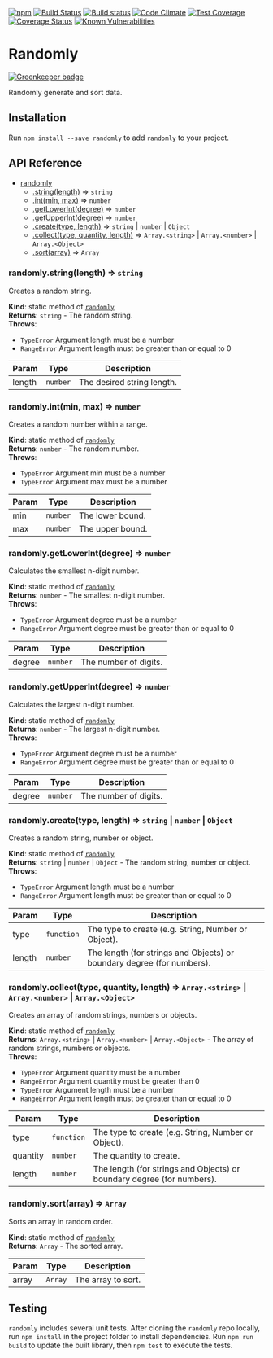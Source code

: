 [![npm](https://img.shields.io/npm/v/randomly.svg)](https://www.npmjs.com/package/randomly)
[![Build Status](https://travis-ci.org/smockle/randomly.svg?branch=master)](https://travis-ci.org/smockle/randomly)
[![Build status](https://ci.appveyor.com/api/projects/status/x1sjhd5q1jv1eupd?svg=true)](https://ci.appveyor.com/project/smockle/randomly)
[![Code Climate](https://codeclimate.com/github/smockle/randomly/badges/gpa.svg)](https://codeclimate.com/github/smockle/randomly)
[![Test Coverage](https://codeclimate.com/github/smockle/randomly/badges/coverage.svg)](https://codeclimate.com/github/smockle/randomly/coverage)
[![Coverage Status](https://coveralls.io/repos/github/smockle/randomly/badge.svg?branch=master)](https://coveralls.io/github/smockle/randomly?branch=master)
[![Known Vulnerabilities](https://snyk.io/test/npm/randomly/badge.svg)](https://snyk.io/test/npm/randomly)

# Randomly

[![Greenkeeper badge](https://badges.greenkeeper.io/smockle/randomly.svg)](https://greenkeeper.io/)

Randomly generate and sort data.

## Installation

Run `npm install --save randomly` to add `randomly` to your project.

## API Reference

* [randomly](#module_randomly)
    * [.string(length)](#module_randomly.string) ⇒ <code>string</code>
    * [.int(min, max)](#module_randomly.int) ⇒ <code>number</code>
    * [.getLowerInt(degree)](#module_randomly.getLowerInt) ⇒ <code>number</code>
    * [.getUpperInt(degree)](#module_randomly.getUpperInt) ⇒ <code>number</code>
    * [.create(type, length)](#module_randomly.create) ⇒ <code>string</code> &#124; <code>number</code> &#124; <code>Object</code>
    * [.collect(type, quantity, length)](#module_randomly.collect) ⇒ <code>Array.&lt;string&gt;</code> &#124; <code>Array.&lt;number&gt;</code> &#124; <code>Array.&lt;Object&gt;</code>
    * [.sort(array)](#module_randomly.sort) ⇒ <code>Array</code>

<a name="module_randomly.string"></a>
### randomly.string(length) ⇒ <code>string</code>
Creates a random string.

**Kind**: static method of <code>[randomly](#module_randomly)</code>  
**Returns**: <code>string</code> - The random string.  
**Throws**:

- <code>TypeError</code> Argument length must be a number
- <code>RangeError</code> Argument length must be greater than or equal to 0


| Param | Type | Description |
| --- | --- | --- |
| length | <code>number</code> | The desired string length. |

<a name="module_randomly.int"></a>
### randomly.int(min, max) ⇒ <code>number</code>
Creates a random number within a range.

**Kind**: static method of <code>[randomly](#module_randomly)</code>  
**Returns**: <code>number</code> - The random number.  
**Throws**:

- <code>TypeError</code> Argument min must be a number
- <code>TypeError</code> Argument max must be a number


| Param | Type | Description |
| --- | --- | --- |
| min | <code>number</code> | The lower bound. |
| max | <code>number</code> | The upper bound. |

<a name="module_randomly.getLowerInt"></a>
### randomly.getLowerInt(degree) ⇒ <code>number</code>
Calculates the smallest n-digit number.

**Kind**: static method of <code>[randomly](#module_randomly)</code>  
**Returns**: <code>number</code> - The smallest n-digit number.  
**Throws**:

- <code>TypeError</code> Argument degree must be a number
- <code>RangeError</code> Argument degree must be greater than or equal to 0


| Param | Type | Description |
| --- | --- | --- |
| degree | <code>number</code> | The number of digits. |

<a name="module_randomly.getUpperInt"></a>
### randomly.getUpperInt(degree) ⇒ <code>number</code>
Calculates the largest n-digit number.

**Kind**: static method of <code>[randomly](#module_randomly)</code>  
**Returns**: <code>number</code> - The largest n-digit number.  
**Throws**:

- <code>TypeError</code> Argument degree must be a number
- <code>RangeError</code> Argument degree must be greater than or equal to 0


| Param | Type | Description |
| --- | --- | --- |
| degree | <code>number</code> | The number of digits. |

<a name="module_randomly.create"></a>
### randomly.create(type, length) ⇒ <code>string</code> &#124; <code>number</code> &#124; <code>Object</code>
Creates a random string, number or object.

**Kind**: static method of <code>[randomly](#module_randomly)</code>  
**Returns**: <code>string</code> &#124; <code>number</code> &#124; <code>Object</code> - The random string, number or object.  
**Throws**:

- <code>TypeError</code> Argument length must be a number
- <code>RangeError</code> Argument length must be greater than or equal to 0


| Param | Type | Description |
| --- | --- | --- |
| type | <code>function</code> | The type to create (e.g. String, Number or Object). |
| length | <code>number</code> | The length (for strings and Objects) or boundary degree (for numbers). |

<a name="module_randomly.collect"></a>
### randomly.collect(type, quantity, length) ⇒ <code>Array.&lt;string&gt;</code> &#124; <code>Array.&lt;number&gt;</code> &#124; <code>Array.&lt;Object&gt;</code>
Creates an array of random strings, numbers or objects.

**Kind**: static method of <code>[randomly](#module_randomly)</code>  
**Returns**: <code>Array.&lt;string&gt;</code> &#124; <code>Array.&lt;number&gt;</code> &#124; <code>Array.&lt;Object&gt;</code> - The array of random strings, numbers or objects.  
**Throws**:

- <code>TypeError</code> Argument quantity must be a number
- <code>RangeError</code> Argument quantity must be greater than 0
- <code>TypeError</code> Argument length must be a number
- <code>RangeError</code> Argument length must be greater than or equal to 0


| Param | Type | Description |
| --- | --- | --- |
| type | <code>function</code> | The type to create (e.g. String, Number or Object). |
| quantity | <code>number</code> | The quantity to create. |
| length | <code>number</code> | The length (for strings and Objects) or boundary degree (for numbers). |

<a name="module_randomly.sort"></a>
### randomly.sort(array) ⇒ <code>Array</code>
Sorts an array in random order.

**Kind**: static method of <code>[randomly](#module_randomly)</code>  
**Returns**: <code>Array</code> - The sorted array.  

| Param | Type | Description |
| --- | --- | --- |
| array | <code>Array</code> | The array to sort. |


## Testing

`randomly` includes several unit tests. After cloning the `randomly` repo locally, run `npm install` in the project folder to install dependencies. Run `npm run build` to update the built library, then `npm test` to execute the tests.

